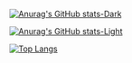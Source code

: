 [![Anurag's GitHub stats-Dark](https://github-readme-stats.vercel.app/api?username=Igor-da-SilvaRodrigues&show_icons=true&theme=solarized-light&bg_color=0,4A412A,442A4A#gh-dark-mode-only)](https://github.com/anuraghazra/github-readme-stats#gh-dark-mode-only)

[![Anurag's GitHub stats-Light](https://github-readme-stats.vercel.app/api?username=Igor-da-SilvaRodrigues&show_icons=true&theme=vue&border_color=5FC295AA#gh-light-mode-only)](https://github.com/anuraghazra/github-readme-stats#gh-light-mode-only)

[![Top Langs](https://github-readme-stats.vercel.app/api/top-langs/?username=Igor-da-SilvaRodrigues&layout=compact)](https://github.com/anuraghazra/github-readme-stats)
